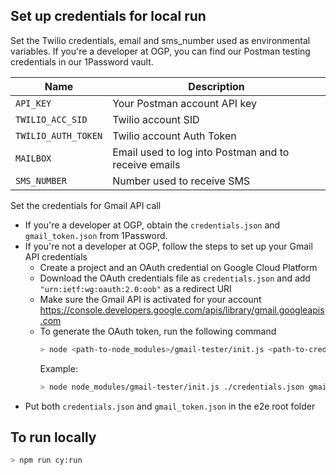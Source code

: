 ## Set up credentials for local run

Set the Twilio credentials, email and sms_number used as environmental variables.
If you're a developer at OGP, you can find our Postman testing credentials in our 1Password vault.

| Name                | Description                                          |
| ------------------- | ---------------------------------------------------- |
| `API_KEY`           | Your Postman account API key                         |
| `TWILIO_ACC_SID`    | Twilio account SID                                   |
| `TWILIO_AUTH_TOKEN` | Twilio account Auth Token                            |
| `MAILBOX`           | Email used to log into Postman and to receive emails |
| `SMS_NUMBER`        | Number used to receive SMS                           |

Set the credentials for Gmail API call

- If you're a developer at OGP, obtain the `credentials.json` and `gmail_token.json` from 1Password.
- If you're not a developer at OGP, follow the steps to set up your Gmail API credentials
  - Create a project and an OAuth credential on Google Cloud Platform
  - Download the OAuth credentials file as `credentials.json` and add `"urn:ietf:wg:oauth:2.0:oob"` as a redirect URI
  - Make sure the Gmail API is activated for your account https://console.developers.google.com/apis/library/gmail.googleapis.com
  - To generate the OAuth token, run the following command
    ```bash
    > node <path-to-node_modules>/gmail-tester/init.js <path-to-credentials.json> <path-to-token.json> <target-email>
    ```
    Example:
    ```bash
    > node node_modules/gmail-tester/init.js ./credentials.json gmail_token.json internal-use@open.gov.sg
    ```
- Put both `credentials.json` and `gmail_token.json` in the e2e root folder

## To run locally

```bash
> npm run cy:run
```
